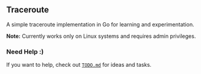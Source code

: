## Traceroute

A simple traceroute implementation in Go for learning and experimentation.

**Note:** Currently works only on Linux systems and requires admin privileges.

### Need Help :)

If you want to help, check out [`TODO.md`](TODO.md) for ideas and tasks.